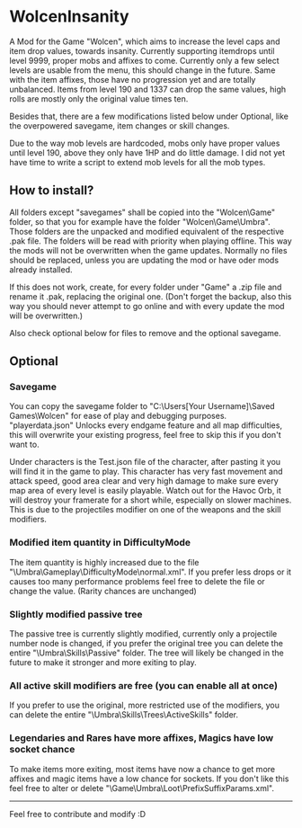 # WolcenInsanity

A Mod for the Game "Wolcen", which aims to increase the level caps and item drop values, towards insanity. Currently supporting itemdrops until level 9999, proper mobs and affixes to come. Currently only a few select levels are usable from the menu, this should change in the future. Same with the item affixes, those have no progression yet and are totally unbalanced. Items from level 190 and 1337 can drop the same values, high rolls are mostly only the original value times ten. 

Besides that, there are a few modifications listed below under Optional, like the overpowered savegame, item changes or skill changes.

Due to the way mob levels are hardcoded, mobs only have proper values until level 190, above they only have 1HP and do little damage. I did not yet have time to write a script to extend mob levels for all the mob types.


## How to install? 

All folders except "savegames" shall be copied into the "Wolcen\Game" folder, so that you for example have the folder "Wolcen\Game\Umbra".
Those folders are the unpacked and modified equivalent of the respective .pak file. The folders will be read with priority when playing offline. This way the mods will not be overwritten when the game updates. Normally no files should be replaced, unless you are updating the mod or have oder mods already installed.

If this does not work, create, for every folder under "Game" a .zip file and rename it .pak, replacing the original one. (Don't forget the backup, also this way you should never attempt to go online and with every update the mod will be overwritten.)

Also check optional below for files to remove and the optional savegame.

## Optional

### Savegame 

You can copy the savegame folder to "C:\Users\[Your Username]\Saved Games\Wolcen" for ease of play and debugging purposes. 
"playerdata.json" Unlocks every endgame feature and all map difficulties, this will overwrite your existing progress, feel free to skip this if you don't want to. 

Under characters is the Test.json file of the character, after pasting it you will find it in the game to play. This character has very fast movement and attack speed, good area clear and very high damage to make sure every map area of every level is easily playable. Watch out for the Havoc Orb, it will destroy your framerate for a short while, especially on slower machines. This is due to the projectiles modifier on one of the weapons and the skill modifiers.

### Modified item quantity in DifficultyMode

The item quantity is highly increased due to the file "\Umbra\Gameplay\DifficultyMode\normal.xml". If you prefer less drops or it causes too many performance problems feel free to delete the file or change the value. (Rarity chances are unchanged)


### Slightly modified passive tree

The passive tree is currently slightly modified, currently only a projectile number node is changed, if you prefer the original tree you can delete the entire "\Umbra\Skills\Passive" folder. The tree will likely be changed in the future to make it stronger and more exiting to play. 

### All active skill modifiers are free (you can enable all at once)

If you prefer to use the original, more restricted use of the modifiers, you can delete the entire "\Umbra\Skills\Trees\ActiveSkills" folder. 

### Legendaries and Rares have more affixes, Magics have low socket chance

To make items more exiting, most items have now a chance to get more affixes and magic items have a low chance for sockets. 
If you don't like this feel free to alter or delete "\Game\Umbra\Loot\PrefixSuffixParams.xml". 

---
Feel free to contribute and modify :D
